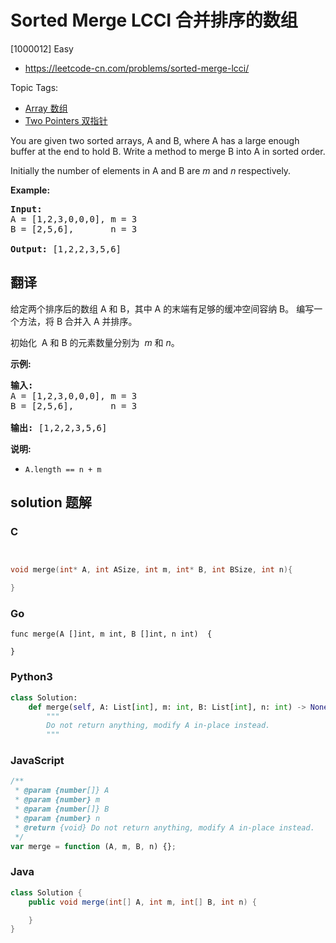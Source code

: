 # Sorted Merge LCCI 合并排序的数组

[1000012] Easy

- https://leetcode-cn.com/problems/sorted-merge-lcci/

Topic Tags:

- [Array 数组](https://leetcode-cn.com/tag/array/)
- [Two Pointers 双指针](https://leetcode-cn.com/tag/two-pointers/)

You are given two sorted arrays, A and B, where A has a large enough buffer at the end to hold B. Write a method to merge B into A in sorted order.

Initially the number of elements in A and B are *m* and *n* respectively.

**Example:**

<pre><strong>Input:</strong>
A = [1,2,3,0,0,0], m = 3
B = [2,5,6],       n = 3

<strong>Output:</strong>&nbsp;[1,2,2,3,5,6]</pre>

## 翻译

给定两个排序后的数组 A 和 B，其中 A 的末端有足够的缓冲空间容纳 B。 编写一个方法，将 B 合并入 A 并排序。

初始化  A 和 B 的元素数量分别为  *m* 和 _n_。

**示例:**

<pre><strong>输入:</strong>
A = [1,2,3,0,0,0], m = 3
B = [2,5,6],       n = 3

<strong>输出:</strong>&nbsp;[1,2,2,3,5,6]</pre>

**说明:**

- `A.length == n + m`

## solution 题解

### C

```c


void merge(int* A, int ASize, int m, int* B, int BSize, int n){

}


```

### Go

```golang
func merge(A []int, m int, B []int, n int)  {

}
```

### Python3

```python
class Solution:
    def merge(self, A: List[int], m: int, B: List[int], n: int) -> None:
        """
        Do not return anything, modify A in-place instead.
        """
```

### JavaScript

```javascript
/**
 * @param {number[]} A
 * @param {number} m
 * @param {number[]} B
 * @param {number} n
 * @return {void} Do not return anything, modify A in-place instead.
 */
var merge = function (A, m, B, n) {};
```

### Java

```java
class Solution {
    public void merge(int[] A, int m, int[] B, int n) {

    }
}
```
